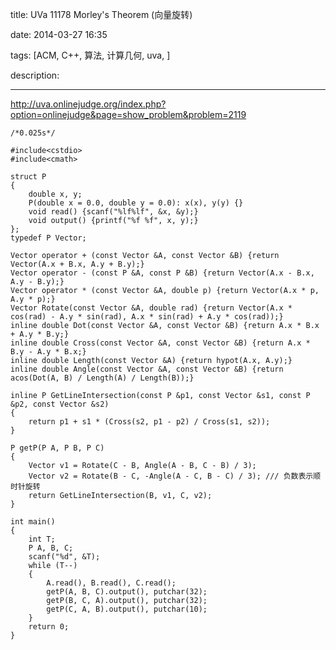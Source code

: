 title: UVa 11178 Morley's Theorem (向量旋转)

date: 2014-03-27 16:35

tags: [ACM, C++, 算法, 计算几何, uva, ]

description: 

---
[ http://uva.onlinejudge.org/index.php?option=onlinejudge&page=show_problem&problem=2119 ](http://uva.onlinejudge.org/index.php?option=onlinejudge&page=show_problem&problem=2119)

  

    
    
    /*0.025s*/
    
    #include<cstdio>
    #include<cmath>
    
    struct P
    {
    	double x, y;
    	P(double x = 0.0, double y = 0.0): x(x), y(y) {}
    	void read() {scanf("%lf%lf", &x, &y);}
    	void output() {printf("%f %f", x, y);}
    };
    typedef P Vector;
    
    Vector operator + (const Vector &A, const Vector &B) {return Vector(A.x + B.x, A.y + B.y);}
    Vector operator - (const P &A, const P &B) {return Vector(A.x - B.x, A.y - B.y);}
    Vector operator * (const Vector &A, double p) {return Vector(A.x * p, A.y * p);}
    Vector Rotate(const Vector &A, double rad) {return Vector(A.x * cos(rad) - A.y * sin(rad), A.x * sin(rad) + A.y * cos(rad));}
    inline double Dot(const Vector &A, const Vector &B) {return A.x * B.x + A.y * B.y;}
    inline double Cross(const Vector &A, const Vector &B) {return A.x * B.y - A.y * B.x;}
    inline double Length(const Vector &A) {return hypot(A.x, A.y);}
    inline double Angle(const Vector &A, const Vector &B) {return acos(Dot(A, B) / Length(A) / Length(B));}
    
    inline P GetLineIntersection(const P &p1, const Vector &s1, const P &p2, const Vector &s2)
    {
    	return p1 + s1 * (Cross(s2, p1 - p2) / Cross(s1, s2));
    }
    
    P getP(P A, P B, P C)
    {
    	Vector v1 = Rotate(C - B, Angle(A - B, C - B) / 3);
    	Vector v2 = Rotate(B - C, -Angle(A - C, B - C) / 3); /// 负数表示顺时针旋转
    	return GetLineIntersection(B, v1, C, v2);
    }
    
    int main()
    {
    	int T;
    	P A, B, C;
    	scanf("%d", &T);
    	while (T--)
    	{
    		A.read(), B.read(), C.read();
    		getP(A, B, C).output(), putchar(32);
    		getP(B, C, A).output(), putchar(32);
    		getP(C, A, B).output(), putchar(10);
    	}
    	return 0;
    }
    

  

